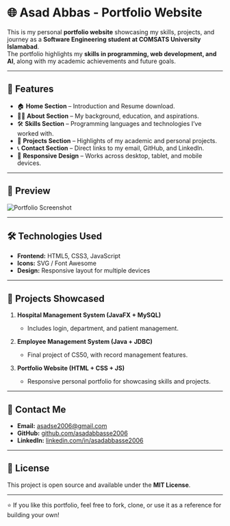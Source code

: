 # 🌐 Asad Abbas - Portfolio Website

This is my personal **portfolio website** showcasing my skills, projects, and journey as a **Software Engineering student at COMSATS University Islamabad**.  
The portfolio highlights my **skills in programming, web development, and AI**, along with my academic achievements and future goals.  

---

## 🚀 Features
- 🏠 **Home Section** – Introduction and Resume download.  
- 👨‍💻 **About Section** – My background, education, and aspirations.  
- 🛠 **Skills Section** – Programming languages and technologies I’ve worked with.  
- 📂 **Projects Section** – Highlights of my academic and personal projects.  
- 📞 **Contact Section** – Direct links to my email, GitHub, and LinkedIn.  
- 📱 **Responsive Design** – Works across desktop, tablet, and mobile devices.  

---

## 📸 Preview
![Portfolio Screenshot](images/portfolio.jpg)

---

## 🛠️ Technologies Used
- **Frontend:** HTML5, CSS3, JavaScript  
- **Icons:** SVG / Font Awesome  
- **Design:** Responsive layout for multiple devices  


---

## 📌 Projects Showcased
1. **Hospital Management System (JavaFX + MySQL)**  
   - Includes login, department, and patient management.  

2. **Employee Management System (Java + JDBC)**  
   - Final project of CS50, with record management features.  

3. **Portfolio Website (HTML + CSS + JS)**  
   - Responsive personal portfolio for showcasing skills and projects.  

---

## 📧 Contact Me
- **Email:** [asadse2006@gmail.com](mailto:asadse2006@gmail.com)  
- **GitHub:** [github.com/asadabbasse2006](https://github.com/asadabbasse2006)  
- **LinkedIn:** [linkedin.com/in/asadabbasse2006](https://linkedin.com/in/asadabbasse2006)  

---

## 📜 License
This project is open source and available under the **MIT License**.  

---

⭐ If you like this portfolio, feel free to fork, clone, or use it as a reference for building your own!
